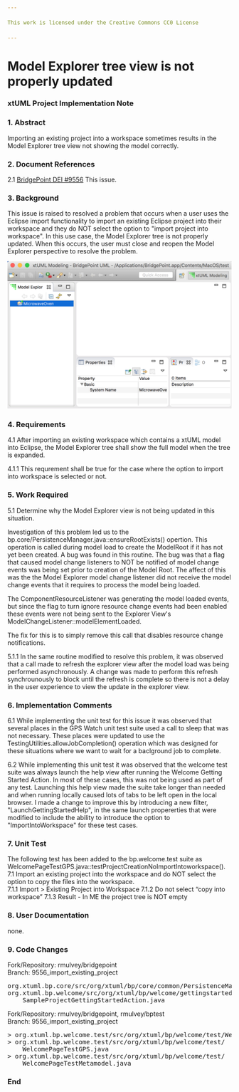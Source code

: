 ```yaml
---

This work is licensed under the Creative Commons CC0 License

---
```


# Model Explorer tree view is not properly updated  
### xtUML Project Implementation Note

### 1. Abstract

Importing an existing project into a workspace sometimes results in the Model Explorer tree view not showing the model correctly.  

### 2. Document References

<a id="2.1"></a>2.1 [BridgePoint DEI #9556](https://support.onefact.net/issues/5556) This issue.  

### 3. Background

This issue is raised to resolved a problem that occurs when a user uses the Eclipse import functionality to import an existing
Eclipse project into their workspace and they do NOT select the option to "import project into workspace". In this use case, the
Model Explorer tree is not properly updated. When this occurs, the user must close and reopen the Model Explorer perspective 
to resolve the problem.  

![Image showing the problem](9556_before_fix.png)

### 4. Requirements

4.1 After importing an existing workspace which contains a xtUML model into 
Eclipse, the Model Explorer tree shall show the full model when the tree is expanded.  

4.1.1 This requrement shall be true for the case where the option to import into workspace is selected or not.


### 5. Work Required

5.1 Determine why the Model Explorer view is not being updated in this situation.  

Investigation of this problem led us to the bp.core/PersistenceManager.java::ensureRootExists() opertion. 
This operation is called during model load to create the ModelRoot if it has not yet been created. A bug was found 
in this routine. The bug was that a flag that caused model change listeners to NOT be notified of model change events
was being set prior to creation of the Model Root. The affect of this was the the Model Explorer model change listener 
did not receive the model change events that it requires to process the model being loaded.

The ComponentResourceListener was generating the model loaded events, but since the flag to turn ignore
resource change events had been enabled these events were not being sent to the Explorer View's 
ModelChangeListener::modelElementLoaded.

The fix for this is to simply remove this call that disables resource change notifications.

5.1.1 In the same routine modified to resolve this problem, it was observed that a call made to 
refresh the explorer view after the model load was being performed asynchronously. A change was 
made to perform this refresh synchrounously to block until the refresh is complete so there is not 
a delay in the user experience to view the update in the explorer view.  


### 6. Implementation Comments

6.1 While implementing the unit test for this issue it was observed that several 
places in the GPS Watch unit test suite used a call to sleep that was not necessary. 
These places were updated to use the TestingUtilities.allowJobCompletion() operation 
which was designed for these situations where we want to wait for a baclground job to complete.  

6.2 While implementing this unit test it was observed that the welcome test suite was always launch the 
help view after running the Welcome Getting Started Action. In most of these cases, this was not being 
used as part of any test. Launching this help view made the suite take longer than needed and when 
running locally caused lots of tabs to be left open in the local browser. I made a change to improve
this by introducing a new filter, "LaunchGettingStartedHelp", in the same launch propererties that were 
modified to include the ability to introduce the option to "ImportIntoWorkspace" for these test cases.  

### 7. Unit Test

The following test has been added to the bp.welcome.test suite 
as WelcomePageTestGPS.java::testProjectCreationNoImportIntoworkspace().   
7.1 Import an existing project into the workspace and do NOT select the option to copy the files into the workspace.      
7.1.1 Import > Existing Project into Workspace
7.1.2 Do not select “copy into workspace”
7.1.3 Result - In ME the project tree is NOT empty


### 8. User Documentation

none. 

### 9. Code Changes

Fork/Repository: rmulvey/bridgepoint  
Branch: 9556_import_existing_project  

<pre>
org.xtuml.bp.core/src/org/xtuml/bp/core/common/PersistenceManager.java
org.xtuml.bp.welcome/src/org/xtuml/bp/welcome/gettingstarted/
    SampleProjectGettingStartedAction.java
</pre>

Fork/Repository: rmulvey/bridgepoint, rmulvey/bptest  
Branch: 9556_import_existing_project  

<pre>
> org.xtuml.bp.welcome.test/src/org/xtuml/bp/welcome/test/WelcomePageTest.java
> org.xtuml.bp.welcome.test/src/org/xtuml/bp/welcome/test/
    WelcomePageTestGPS.java
> org.xtuml.bp.welcome.test/src/org/xtuml/bp/welcome/test/
    WelcomePageTestMetamodel.java
</pre>

### End

